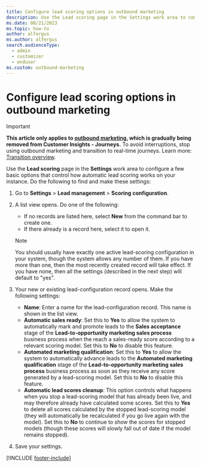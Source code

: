 ```yaml
---
title: Configure lead scoring options in outbound marketing
description: Use the Lead scoring page in the Settings work area to configure a few basic options that control how automatic lead scoring works on your instance in outbound marketing.
ms.date: 08/21/2023
ms.topic: how-to
author: alfergus
ms.author: alfergus
search.audienceType: 
  - admin
  - customizer
  - enduser
ms.custom: outbound-marketing
---
```


# Configure lead scoring options in outbound marketing

> [!IMPORTANT]
> **This article only applies to [outbound marketing](user-guide.md), which is gradually being removed from Customer Insights - Journeys.** To avoid interruptions, stop using outbound marketing and transition to real-time journeys. Learn more: [Transition overview](transition-overview.md).

Use the **Lead scoring** page in the **Settings** work area to configure a few basic options that control how automatic lead scoring works on your instance. Do the following to find and make these settings:

1. Go to **Settings** > **Lead management** > **Scoring configuration**.
1. A list view opens. Do one of the following:
    - If no records are listed here, select **New** from the command bar to create one.
    - If there already is a record here, select it to open it.
    > [!NOTE]
    > You should usually have exactly one active lead-scoring configuration in your system, though the system allows any number of them. If you have more than one, then the most recently created record will take effect. If you have none, then all the settings (described in the next step) will default to "yes".

1. Your new or existing lead-configuration record opens. Make the following settings:
    - **Name**: Enter a name for the lead-configuration record. This name is shown in the list view.
    - **Automatic sales ready**: Set this to **Yes** to allow the system to automatically mark and promote leads to the **Sales acceptance** stage of the **Lead-to-opportunity marketing sales process** business process when the reach a sales-ready score according to a relevant scoring model. Set this to **No** to disable this feature.
    - **Automated marketing qualification**: Set this to **Yes** to allow the system to automatically advance leads to the **Automated marketing qualification** stage of the **Lead-to-opportunity marketing sales process** business process as soon as they receive any score generated by a lead-scoring model. Set this to **No** to disable this feature. 
    - **Automatic lead scores cleanup**: This option controls what happens when you stop a lead-scoring model that has already been live, and may therefore already have calculated some scores. Set this to **Yes** to delete all scores calculated by the stopped lead-scoring model (they will automatically be recalculated if you go live again with the model). Set this to **No** to continue to show the scores for stopped models (though these scores will slowly fall out of date if the model remains stopped).
1. Save your settings.

[!INCLUDE [footer-include](./includes/footer-banner.md)]
